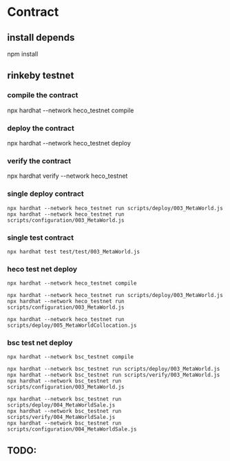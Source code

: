 # Contract

## install depends
npm install

## rinkeby testnet
### compile the contract
npx hardhat --network heco_testnet compile
### deploy the contract
npx hardhat --network heco_testnet deploy
### verify the contract
npx hardhat verify --network heco_testnet <contract address>



### single deploy contract 
```
npx hardhat --network heco_testnet run scripts/deploy/003_MetaWorld.js
npx hardhat --network heco_testnet run scripts/configuration/003_MetaWorld.js
```
### single test contract
```
npx hardhat test test/test/003_MetaWorld.js
```

### heco test net deploy
```
npx hardhat --network heco_testnet compile

npx hardhat --network heco_testnet run scripts/deploy/003_MetaWorld.js
npx hardhat --network heco_testnet run scripts/configuration/003_MetaWorld.js

npx hardhat --network heco_testnet run scripts/deploy/005_MetaWorldCollocation.js

```

### bsc test net deploy
```
npx hardhat --network bsc_testnet compile

npx hardhat --network bsc_testnet run scripts/deploy/003_MetaWorld.js
npx hardhat --network bsc_testnet run scripts/verify/003_MetaWorld.js
npx hardhat --network bsc_testnet run scripts/configuration/003_MetaWorld.js

npx hardhat --network bsc_testnet run scripts/deploy/004_MetaWorldSale.js
npx hardhat --network bsc_testnet run scripts/verify/004_MetaWorldSale.js
npx hardhat --network bsc_testnet run scripts/configuration/004_MetaWorldSale.js
```

## TODO:

